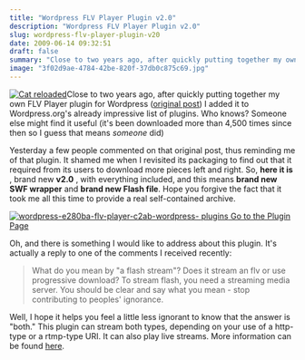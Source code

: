```yaml
---
title: "Wordpress FLV Player Plugin v2.0"
description: "Wordpress FLV Player Plugin v2.0"
slug: wordpress-flv-player-plugin-v20
date: 2009-06-14 09:32:51
draft: false
summary: "Close to two years ago, after quickly putting together my own FLV Player plugin for Wordpress (original post) I added it to Wordpress.org's already impressive list of plugins. Who knows? Someone else might find it useful (it's been downloaded more than 4,500 times since then so I guess that means someone did)"
image: "3f02d9ae-4784-42be-820f-37db0c875c69.jpg"
---
```



[![Cat reloaded](/images/2856957622_9d7429bf21_s.jpg)](http://www.flickr.com/photos/90731709@N00/2856957622/
"Cat  reloaded")Close to two years ago, after quickly putting together my own
FLV Player plugin for Wordpress ([original post](/2007/07/01/flv-player/)) I
added it to Wordpress.org's already impressive list of plugins. Who knows?
Someone else might find it useful (it's been downloaded more than 4,500 times
since then so I guess that means _someone_ did)

Yesterday a few people commented on that original post, thus reminding me of
that plugin. It shamed me when I revisited its packaging to find out that it
required from its users to download more pieces left and right. So, **here it
is** , brand new **v2.0** , with everything included, and this means **brand
new SWF wrapper** and **brand new Flash file**. Hope you forgive the fact that
it took me all this time to provide a real self-contained archive.

[![wordpress-e280ba-flv-player-c2ab-wordpress- plugins](/images/wordpress-e280ba-flv-player-c2ab-wordpress-plugins.png) Go to the Plugin Page](http://wordpress.org/extend/plugins/flv-player/)

Oh, and there is something I would like to address about this plugin. It's
actually a reply to one of the comments I received recently:

> What do you mean by "a flash stream"? Does it stream an flv or use
progressive download? To stream flash, you need a streaming media server. You
should be clear and say what you mean - stop contributing to peoples'
ignorance.

  
Well, I hope it helps you feel a little less ignorant to know that the answer
is "both." This plugin can stream both types, depending on your use of a http-
type or a rtmp-type URI. It can also play live streams. More information can
be found [here](http://www.longtailvideo.com/support/faq).

